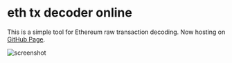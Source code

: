 # eth tx decoder online

This is a simple tool for Ethereum raw transaction decoding. Now hosting on [GitHub Page](https://antoncoding.github.io/eth-tx-decoder/).

![screenshot](https://i.imgur.com/PlKSHzE.png)
